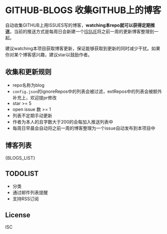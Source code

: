 GITHUB-BLOGS 收集GITHUB上的博客
===

自动收集GITHUB上用ISSUES写的博客，**watching本repo就可以获得定期推送**，当前的推送方式是每周日会新建一个[ISSUE](https://github.com/yutingzhao1991/github-blogs/labels/Articles)将之前一周的更新博客整理到一起。

建议watching本项目获取博客更新，保证能够获取到更新的同时减少干扰。如果你对某个博客感兴趣，建议star以鼓励作者。

收集和更新规则
---

- repo名称为blog
- `config.json`的ignoreRepos中的列表会被过滤，extRepos中的列表会被额外补充上，欢迎提pr修改
- star >= 5
- open issue 数 >= 1
- 列表不定期手动更新
- 作者为本人的且字数大于200的会每加入推送列表中
- 每周日早晨会自动将之前一周的博客整理为一个issue自动发布到本项目中

博客列表
---

{BLOGS_LIST}

TODOLIST
---

- 分类
- 通过邮件列表提醒
- 支持RSS订阅

License
---

ISC